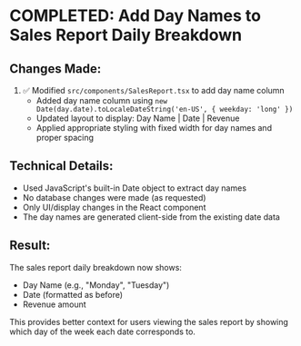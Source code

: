 # COMPLETED: Add Day Names to Sales Report Daily Breakdown

## Changes Made:

1. ✅ Modified `src/components/SalesReport.tsx` to add day name column
   - Added day name column using `new Date(day.date).toLocaleDateString('en-US', { weekday: 'long' })`
   - Updated layout to display: Day Name | Date | Revenue
   - Applied appropriate styling with fixed width for day names and proper spacing

## Technical Details:
- Used JavaScript's built-in Date object to extract day names
- No database changes were made (as requested)
- Only UI/display changes in the React component
- The day names are generated client-side from the existing date data

## Result:
The sales report daily breakdown now shows:
- Day Name (e.g., "Monday", "Tuesday")
- Date (formatted as before)
- Revenue amount

This provides better context for users viewing the sales report by showing which day of the week each date corresponds to.
